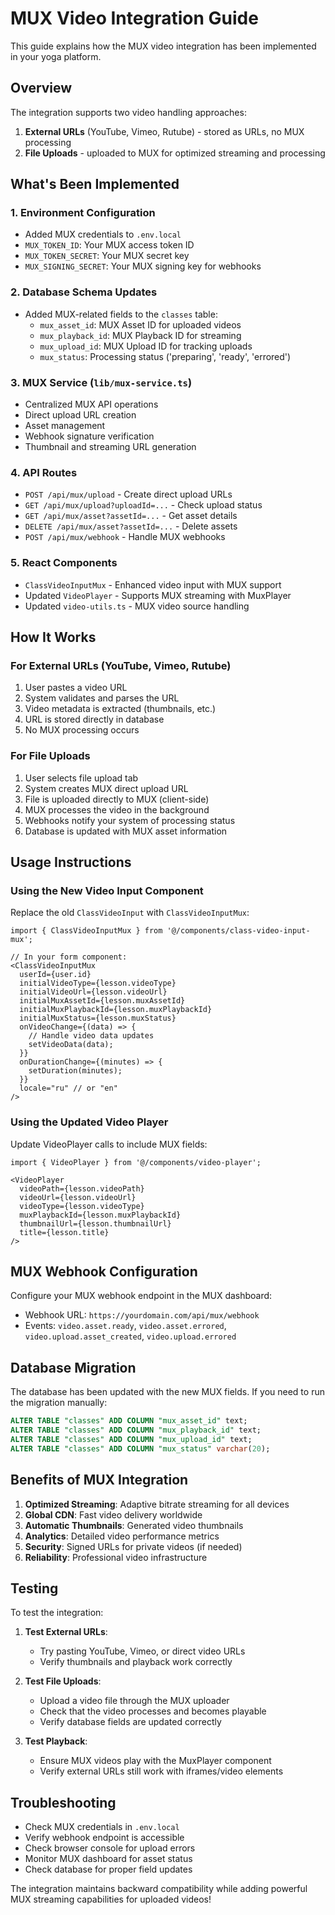 # MUX Video Integration Guide

This guide explains how the MUX video integration has been implemented in your yoga platform.

## Overview

The integration supports two video handling approaches:
1. **External URLs** (YouTube, Vimeo, Rutube) - stored as URLs, no MUX processing
2. **File Uploads** - uploaded to MUX for optimized streaming and processing

## What's Been Implemented

### 1. Environment Configuration
- Added MUX credentials to `.env.local`
- `MUX_TOKEN_ID`: Your MUX access token ID
- `MUX_TOKEN_SECRET`: Your MUX secret key
- `MUX_SIGNING_SECRET`: Your MUX signing key for webhooks

### 2. Database Schema Updates
- Added MUX-related fields to the `classes` table:
  - `mux_asset_id`: MUX Asset ID for uploaded videos
  - `mux_playback_id`: MUX Playback ID for streaming
  - `mux_upload_id`: MUX Upload ID for tracking uploads
  - `mux_status`: Processing status ('preparing', 'ready', 'errored')

### 3. MUX Service (`lib/mux-service.ts`)
- Centralized MUX API operations
- Direct upload URL creation
- Asset management
- Webhook signature verification
- Thumbnail and streaming URL generation

### 4. API Routes
- `POST /api/mux/upload` - Create direct upload URLs
- `GET /api/mux/upload?uploadId=...` - Check upload status
- `GET /api/mux/asset?assetId=...` - Get asset details
- `DELETE /api/mux/asset?assetId=...` - Delete assets
- `POST /api/mux/webhook` - Handle MUX webhooks

### 5. React Components
- `ClassVideoInputMux` - Enhanced video input with MUX support
- Updated `VideoPlayer` - Supports MUX streaming with MuxPlayer
- Updated `video-utils.ts` - MUX video source handling

## How It Works

### For External URLs (YouTube, Vimeo, Rutube)
1. User pastes a video URL
2. System validates and parses the URL
3. Video metadata is extracted (thumbnails, etc.)
4. URL is stored directly in database
5. No MUX processing occurs

### For File Uploads
1. User selects file upload tab
2. System creates MUX direct upload URL
3. File is uploaded directly to MUX (client-side)
4. MUX processes the video in the background
5. Webhooks notify your system of processing status
6. Database is updated with MUX asset information

## Usage Instructions

### Using the New Video Input Component

Replace the old `ClassVideoInput` with `ClassVideoInputMux`:

```tsx
import { ClassVideoInputMux } from '@/components/class-video-input-mux';

// In your form component:
<ClassVideoInputMux
  userId={user.id}
  initialVideoType={lesson.videoType}
  initialVideoUrl={lesson.videoUrl}
  initialMuxAssetId={lesson.muxAssetId}
  initialMuxPlaybackId={lesson.muxPlaybackId}
  initialMuxStatus={lesson.muxStatus}
  onVideoChange={(data) => {
    // Handle video data updates
    setVideoData(data);
  }}
  onDurationChange={(minutes) => {
    setDuration(minutes);
  }}
  locale="ru" // or "en"
/>
```

### Using the Updated Video Player

Update VideoPlayer calls to include MUX fields:

```tsx
import { VideoPlayer } from '@/components/video-player';

<VideoPlayer
  videoPath={lesson.videoPath}
  videoUrl={lesson.videoUrl}
  videoType={lesson.videoType}
  muxPlaybackId={lesson.muxPlaybackId}
  thumbnailUrl={lesson.thumbnailUrl}
  title={lesson.title}
/>
```

## MUX Webhook Configuration

Configure your MUX webhook endpoint in the MUX dashboard:
- Webhook URL: `https://yourdomain.com/api/mux/webhook`
- Events: `video.asset.ready`, `video.asset.errored`, `video.upload.asset_created`, `video.upload.errored`

## Database Migration

The database has been updated with the new MUX fields. If you need to run the migration manually:

```sql
ALTER TABLE "classes" ADD COLUMN "mux_asset_id" text;
ALTER TABLE "classes" ADD COLUMN "mux_playback_id" text;
ALTER TABLE "classes" ADD COLUMN "mux_upload_id" text;
ALTER TABLE "classes" ADD COLUMN "mux_status" varchar(20);
```

## Benefits of MUX Integration

1. **Optimized Streaming**: Adaptive bitrate streaming for all devices
2. **Global CDN**: Fast video delivery worldwide
3. **Automatic Thumbnails**: Generated video thumbnails
4. **Analytics**: Detailed video performance metrics
5. **Security**: Signed URLs for private videos (if needed)
6. **Reliability**: Professional video infrastructure

## Testing

To test the integration:

1. **Test External URLs**:
   - Try pasting YouTube, Vimeo, or direct video URLs
   - Verify thumbnails and playback work correctly

2. **Test File Uploads**:
   - Upload a video file through the MUX uploader
   - Check that the video processes and becomes playable
   - Verify database fields are updated correctly

3. **Test Playback**:
   - Ensure MUX videos play with the MuxPlayer component
   - Verify external URLs still work with iframes/video elements

## Troubleshooting

- Check MUX credentials in `.env.local`
- Verify webhook endpoint is accessible
- Check browser console for upload errors
- Monitor MUX dashboard for asset status
- Check database for proper field updates

The integration maintains backward compatibility while adding powerful MUX streaming capabilities for uploaded videos!